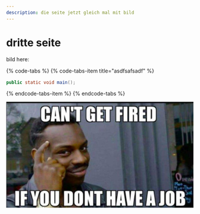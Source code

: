 ```yaml
---
description: die seite jetzt gleich mal mit bild
---
```


# dritte seite

bild here:

{% code-tabs %}
{% code-tabs-item title="asdfsafsadf" %}
```java
public static void main();    
```
{% endcode-tabs-item %}
{% endcode-tabs %}

![](.gitbook/assets/f9a.jpg)

